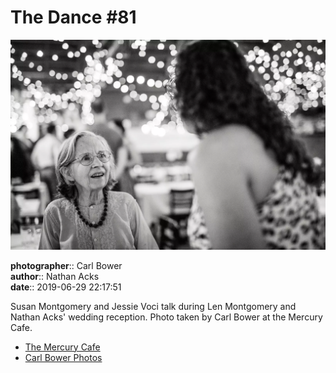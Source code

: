 # The Dance #81

![Susan Montgomery and Jessie Starman Voci talk](assets/2019-06-29-set-4-the-dance-81.webp)

**photographer**:: Carl Bower  
**author**:: Nathan Acks  
**date**:: 2019-06-29 22:17:51

Susan Montgomery and Jessie Voci talk during Len Montgomery and Nathan Acks' wedding reception. Photo taken by Carl Bower at the Mercury Cafe.

* [The Mercury Cafe](http://mercurycafe.com)
* [Carl Bower Photos](https://carlbowerphotos.com)
